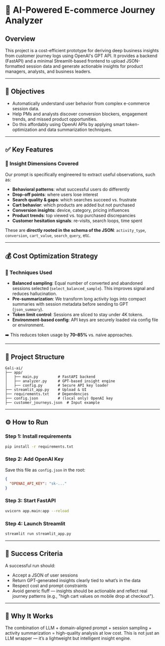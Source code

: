 # 🛒 AI-Powered E-commerce Journey Analyzer

## Overview

This project is a cost-efficient prototype for deriving deep business insights from customer journey logs using OpenAI's GPT API. It provides a backend (FastAPI) and a minimal Streamlit-based frontend to upload JSON-formatted session data and generate actionable insights for product managers, analysts, and business leaders.

---

## 🎯 Objectives

* Automatically understand user behavior from complex e-commerce session data.
* Help PMs and analysts discover conversion blockers, engagement trends, and missed product opportunities.
* Do this affordably using OpenAI APIs by applying smart token-optimization and data summarization techniques.

---

## ✅ Key Features

### 🔎 Insight Dimensions Covered

Our prompt is specifically engineered to extract useful observations, such as:

* **Behavioral patterns**: what successful users do differently
* **Drop-off points**: where users lose interest
* **Search quality & gaps**: which searches succeed vs. frustrate
* **Cart behavior**: which products are added but not purchased
* **Conversion insights**: device, category, pricing influences
* **Product trends**: top viewed vs. top purchased discrepancies
* **Customer hesitation signals**: re-visits, search loops, time spent

These are **directly rooted in the schema of the JSON**: `activity_type`, `conversion`, `cart_value`, `search_query`, etc.

---

## 💰 Cost Optimization Strategy

### 🔧 Techniques Used

* **Balanced sampling**: Equal number of converted and abandoned sessions selected (`select_balanced_sample`). This improves signal and reduces hallucination.
* **Pre-summarization**: We transform long activity logs into compact summaries with session metadata before sending to GPT (`json_summary`).
* **Token limit control**: Sessions are sliced to stay under 4K tokens.
* **Environment-based config**: API keys are securely loaded via config file or environment.

➡️ This reduces token usage by **70–85%** vs. naive approaches.

---

## 📂 Project Structure

```
Gali-ai/
├── app/
│   ├── main.py         # FastAPI backend
│   ├── analyzer.py     # GPT-based insight engine
│   ├── config.py       # Secure API key loader
├── streamlit_app.py    # Upload & UI
├── requirements.txt    # Dependencies
├── config.json         # (local only) OpenAI key
├── customer_journeys.json  # Input example
```

---

## ⚙️ How to Run

### Step 1: Install requirements

```bash
pip install -r requirements.txt
```

### Step 2: Add OpenAI Key

Save this file as `config.json` in the root:

```json
{
  "OPENAI_API_KEY": "sk-..."
}
```

### Step 3: Start FastAPI

```bash
uvicorn app.main:app --reload
```

### Step 4: Launch Streamlit

```bash
streamlit run streamlit_app.py
```

---

## 🎯 Success Criteria

A successful run should:

* Accept a JSON of user sessions
* Return GPT-generated insights clearly tied to what’s in the data
* Respect cost and prompt constraints
* Avoid generic fluff — insights should be actionable and reflect real journey patterns (e.g., "high cart values on mobile drop at checkout").

---

## 🙌 Why It Works

The combination of LLM + domain-aligned prompt + session sampling + activity summarization = high-quality analysis at low cost. This is not just an LLM wrapper — it’s a lightweight but intelligent insight engine.

